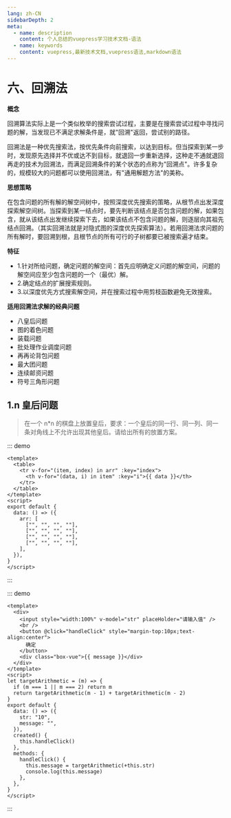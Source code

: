```yaml
---
lang: zh-CN
sidebarDepth: 2
meta:
  - name: description
    content: 个人总结的vuepress学习技术文档-语法
  - name: keywords
    content: vuepress,最新技术文档,vuepress语法,markdown语法
---
```


# 六、回溯法

**概念**

回溯算法实际上是一个类似枚举的搜索尝试过程，主要是在搜索尝试过程中寻找问题的解，当发现已不满足求解条件是，就"回溯"返回，尝试别的路径。

回溯法是一种优先搜索法，按优先条件向前搜索，以达到目标。但当探索到某一步时，发现原先选择并不优或达不到目标，就退回一步重新选择，这种走不通就退回再走的技术为回溯法，而满足回溯条件的某个状态的点称为"回溯点"。许多复杂的，规模较大的问题都可以使用回溯法，有"通用解题方法"的美称。

**思想策略**

在包含问题的所有解的解空间树中，按照深度优先搜索的策略，从根节点出发深度探索解空间树。当探索到某一结点时，要先判断该结点是否包含问题的解，如果包含，就从该结点出发继续探索下去，如果该结点不包含问题的解，则逐层向其祖先结点回溯。（其实回溯法就是对隐式图的深度优先探索算法）。若用回溯法求问题的所有解时，要回溯到根，且根节点的所有可行的子树都要已被搜索遍才结束。

**特征**

- 1.针对所给问题，确定问题的解空间：首先应明确定义问题的解空间，问题的解空间应至少包含问题的一个（最优）解。
- 2.确定结点的扩展搜索规则。
- 3.以深度优先方式搜索解空间，并在搜索过程中用剪枝函数避免无效搜索。

**适用回溯法求解的经典问题**

- 八皇后问题
- 图的着色问题
- 装载问题
- 批处理作业调度问题
- 再再论背包问题
- 最大团问题
- 连续邮资问题
- 符号三角形问题

## 1.n 皇后问题

> 在一个 n\*n 的棋盘上放置皇后，要求：一个皇后的同一行、同一列、同一条对角线上不允许出现其他皇后。请给出所有的放置方案。

::: demo

```vue
<template>
  <table>
    <tr v-for="(item, index) in arr" :key="index">
      <th v-for="(data, i) in item" :key="i">{{ data }}</th>
    </tr>
  </table>
</template>
<script>
export default {
  data: () => ({
    arr: [
      ["", "", "", ""],
      ["", "", "", ""],
      ["", "", "", ""],
      ["", "", "", ""],
    ],
  }),
}
</script>
```

:::

::: demo

```vue
<template>
  <div>
    <input style="width:100%" v-model="str" placeHolder="请输入值" />
    <br />
    <button @click="handleClick" style="margin-top:10px;text-align:center">
      确定
    </button>
    <div class="box-vue">{{ message }}</div>
  </div>
</template>
<script>
let targetArithmetic = (m) => {
  if (m === 1 || m === 2) return m
  return targetArithmetic(m - 1) + targetArithmetic(m - 2)
}
export default {
  data: () => ({
    str: "10",
    message: "",
  }),
  created() {
    this.handleClick()
  },
  methods: {
    handleClick() {
      this.message = targetArithmetic(+this.str)
      console.log(this.message)
    },
  },
}
</script>
```

:::
